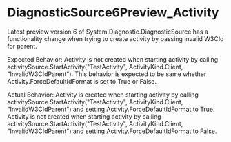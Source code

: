 # DiagnosticSource6Preview_Activity

Latest preview version 6 of System.Diagnostic.DiagnosticSource has a functionality change when trying to create activity by passing invalid W3CId for parent.

Expected Behavior: 
Activity is not created when starting activity by calling activitySource.StartActivity("TestActivity", ActivityKind.Client, "InvalidW3CIdParent"). This behavior is expected to be same whether Activity.ForceDefaultIdFormat is set to True or False.

Actual Behavior: 
Activity is created when starting activity by calling activitySource.StartActivity("TestActivity", ActivityKind.Client, "InvalidW3CIdParent") and setting Activity.ForceDefaultIdFormat to True.
Activity is not created when starting activity by calling activitySource.StartActivity("TestActivity", ActivityKind.Client, "InvalidW3CIdParent") and setting Activity.ForceDefaultIdFormat to False.
